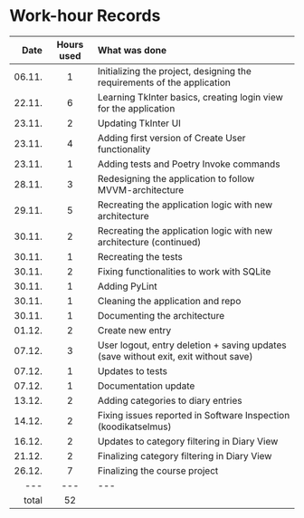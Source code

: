 # Work-hour Records

| Date | Hours used | What was done |
|--:|:-:|:--|
| 06.11. | 1 | Initializing the project, designing the requirements of the application |
| 22.11. | 6 | Learning TkInter basics, creating login view for the application |
| 23.11. | 2 | Updating TkInter UI |
| 23.11. | 4 | Adding first version of Create User functionality |
| 23.11. | 1 | Adding tests and Poetry Invoke commands |
| 28.11. | 3 | Redesigning the application to follow MVVM-architecture |
| 29.11. | 5 | Recreating the application logic with new architecture |
| 30.11. | 2 | Recreating the application logic with new architecture (continued) |
| 30.11. | 1 | Recreating the tests |
| 30.11. | 2 | Fixing functionalities to work with SQLite |
| 30.11. | 1 | Adding PyLint |
| 30.11. | 1 | Cleaning the application and repo |
| 30.11. | 1 | Documenting the architecture |
| 01.12. | 2 | Create new entry |
| 07.12. | 3 | User logout, entry deletion + saving updates (save without exit, exit without save) |
| 07.12. | 1 | Updates to tests |
| 07.12. | 1 | Documentation update |
| 13.12. | 2 | Adding categories to diary entries |
| 14.12. | 2 | Fixing issues reported in Software Inspection (koodikatselmus) |
| 16.12. | 2 | Updates to category filtering in Diary View |
| 21.12. | 2 | Finalizing category filtering in Diary View |
| 26.12. | 7 | Finalizing the course project |
|---|---|---|
| total | 52 |  |
